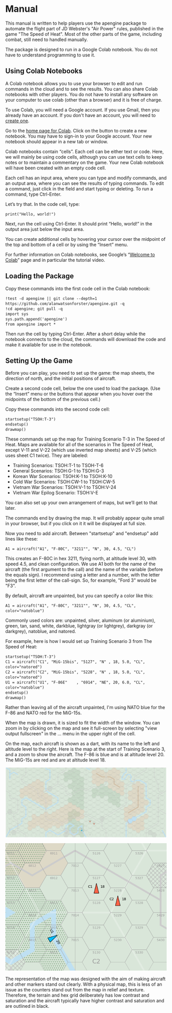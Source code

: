 # Manual

This manual is written to help players use the apengine package to automate the flight part of JD Webster's "Air Power" rules, published in the game "The Speed of Heat". Most of the other parts of the game, including combat, still need to handled manually.

The package is designed to run in a Google Colab notebook. You do not have to understand programming to use it.

## Using Colab Notebooks

A Colab notebook allows you to use your browser to edit and run commands in the cloud and to see the results. You can also share Colab notebooks with other players. You do not have to install any software on your computer to use colab (other than a browser) and it is free of charge.

To use Colab, you will need a Google account. If you use Gmail, then you already have an account. If you don't have an account, you will need to [create one](https://support.google.com/accounts/answer/27441?hl=en#zippy=%2Ccheck-if-you-already-have-a-google-account).

Go to the [home page for Colab](https://colab.research.google.com). Click on the button to create a new notebook. You may have to sign-in to your Google account. Your new notebook should appear in a new tab or window.

Colab notebooks contain “cells”. Each cell can be either text or code. Here, we will mainly be using code cells, although you can use text cells to keep notes or to maintain a commentary on the game. Your new Colab notebook will have been created with an empty code cell.

Each cell has an input area, where you can type and modify commands, and an output area, where you can see the results of typing commands. To edit a command, just click in the field and start typing or deleting. To run a command, type Ctrl-Enter.

Let’s try that. In the code cell, type:

	print("Hello, world!")

Next, run the cell using Ctrl-Enter. It should print “Hello, world!” in the output area just below the input area.

You can create additional cells by hovering your cursor over the midpoint of the top and bottom of a cell or by using the “Insert” menu.

For further information on Colab notebooks, see Google’s “[Welcome to Colab](https://colab.research.google.com/#scrollTo=-gE-Ez1qtyIA)” page and in particular the tutorial video.

## Loading the Package

Copy these commands into the first code cell in the Colab notebook:

    !test -d apengine || git clone --depth=1 https://github.com/alanwatsonforster/apengine.git -q
    !cd apengine; git pull -q
    import sys
    sys.path.append('apengine')
    from apengine import *

Then run the cell by typing Ctrl-Enter. After a short delay while the notebook connects to the cloud, the commands will download the code and make it available for use in the notebook.

## Setting Up the Game

Before you can play, you need to set up the game: the map sheets, the direction of north, and the initial positions of aircraft.

Create a second code cell, below the one used to load the package. (Use the “Insert” menu or the buttons that appear when you hover over the midpoints of the bottom of the previous cell.)

Copy these commands into the second code cell:


    startsetup("TSOH:T-3")
    endsetup()
    drawmap()
    
These commands set up the map for Training Scenario T-3 in The Speed of Heat. Maps are available for all of the scenarios in The Speed of Heat, except V-11 and V-22 (which use inverted map sheets) and V-25 (which uses sheet C1 twice). They are labeled:

- Training Scenarios: TSOH:T-1 to TSOH-T-6
- General Scenarios: TSOH:G-1 to TSOH:G-3
- Korean War Scenarios: TSOH:K-1 to TSOH:K-10
- Cold War Scenarios: TSOH:CW-1 to TSOH:CW-5
- Vietnam War Scenarios: TSOH:V-1 to TSOH:V-24
- Vietnam War Epilog Scenario: TSOH:V-E

You can also set up your own arrangement of maps, but we’ll get to that later.

The commands end by drawing the map. It will probably appear quite small in your browser, but if you click on it it will be displayed at full size.

Now you need to add aircraft. Between "startsetup" and "endsetup" add lines like these:

    A1 = aircraft("A1", "F-80C", "3211"", "N", 30, 4.5, "CL")
    
This creates an F-80C in hex 3211, flying north, at altitude level 30, with speed 4.5, and clean configuration. We use A1 both for the name of the aircraft (the first argument to the call) and the name of the variable (before the equals sign). I recommend using a letter and a number, with the letter being the first letter of the call-sign. So, for example, "Ford 3" would be "F3".

By default, aircraft are unpainted, but you can specify a color like this:

    A1 = aircraft("A1", "F-80C", "3211"", "N", 30, 4.5, "CL", color="natoblue")
    
Commonly used colors are: unpainted, silver, aluminum (or aluminium), green, tan, sand, white, darkblue, lightgray (or lightgrey), darkgray (or darkgrey), natoblue, and natored.

For example, here is how I would set up Training Scenario 3 from The Speed of Heat:

    startsetup("TSOH:T-3")
    C1 = aircraft("C1", "MiG-15bis", "5127", "N" , 18, 5.0, "CL", color="natored")
    C2 = aircraft("C2", "MiG-15bis", "5228", "N" , 18, 5.0, "CL", color="natored")
    U1 = aircraft("U1", "F-86E"    , "6914", "NE", 20, 6.0, "CL", color="natoblue")
    endsetup()
    drawmap()

Rather than leaving all of the aircraft unpainted, I'm using NATO blue for the F-86 and NATO red for the MiG-15s.

When the map is drawn, it is sized to fit the width of the window. You can zoom in by clicking on the map and see it full-screen by selecting "view output fullscreen" in the ... menu in the upper right of the cell. 

On the map, each  aircraft is shown as a dart, with its name to the left and altitude level to the right. Here is the map at the start of Training Scenario 3, and a zoom to show the aircraft. The F-86 is blue and is at altitude level 20. The MiG-15s are red and are at altitude level 18.

![The map at the start of Training Scenario 3](<./Manual/T-3-start.png>)

![The aircraft at the start of Training Scenario 3](<./Manual/T-3-start-zoom.png>)

The representation of the map was designed with the aim of making aircraft and other markers stand out clearly. With a physical map, this is less of an issue as the counters stand out from the map in relief and texture. Therefore, the terrain and hex grid deliberately has low contrast and saturation and the aircraft typically have higher contrast and saturation and are outlined in black.


